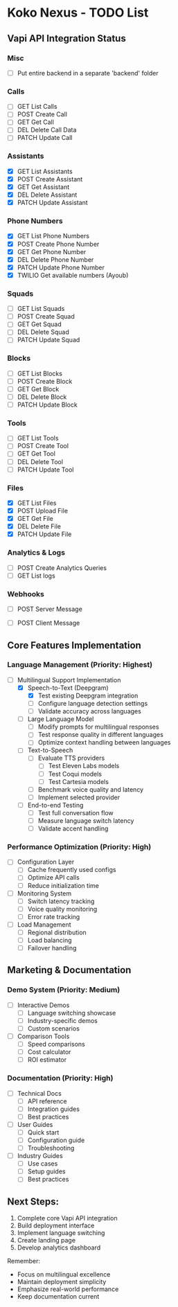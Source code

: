 # Koko Nexus - TODO List

## Vapi API Integration Status



### Misc
- [ ] Put entire backend in a separate 'backend' folder
### Calls
- [ ] GET List Calls
- [ ] POST Create Call
- [ ] GET Get Call
- [ ] DEL Delete Call Data
- [ ] PATCH Update Call

### Assistants
- [x] GET List Assistants
- [x] POST Create Assistant
- [x] GET Get Assistant
- [x] DEL Delete Assistant
- [x] PATCH Update Assistant

### Phone Numbers
- [x] GET List Phone Numbers
- [x] POST Create Phone Number
- [x] GET Get Phone Number
- [x] DEL Delete Phone Number
- [x] PATCH Update Phone Number
- [x] TWILIO Get available numbers (Ayoub)

### Squads
- [ ] GET List Squads
- [ ] POST Create Squad
- [ ] GET Get Squad
- [ ] DEL Delete Squad
- [ ] PATCH Update Squad

### Blocks
- [ ] GET List Blocks
- [ ] POST Create Block
- [ ] GET Get Block
- [ ] DEL Delete Block
- [ ] PATCH Update Block

### Tools
- [ ] GET List Tools
- [ ] POST Create Tool
- [ ] GET Get Tool
- [ ] DEL Delete Tool
- [ ] PATCH Update Tool

### Files
- [x] GET List Files
- [x] POST Upload File
- [x] GET Get File
- [x] DEL Delete File
- [x] PATCH Update File

### Analytics & Logs
- [ ] POST Create Analytics Queries
- [ ] GET List logs

### Webhooks
- [ ] POST Server Message
- [ ] POST Client Message


## Core Features Implementation

### Language Management (Priority: Highest)
- [ ] Multilingual Support Implementation
  - [x] Speech-to-Text (Deepgram)
    - [x] Test existing Deepgram integration
    - [ ] Configure language detection settings
    - [ ] Validate accuracy across languages
  - [ ] Large Language Model
    - [ ] Modify prompts for multilingual responses
    - [ ] Test response quality in different languages
    - [ ] Optimize context handling between languages
  - [ ] Text-to-Speech
    - [ ] Evaluate TTS providers
      - [ ] Test Eleven Labs models
      - [ ] Test Coqui models 
      - [ ] Test Cartesia models
    - [ ] Benchmark voice quality and latency
    - [ ] Implement selected provider
  - [ ] End-to-end Testing
    - [ ] Test full conversation flow
    - [ ] Measure language switch latency
    - [ ] Validate accent handling

### Performance Optimization (Priority: High)
- [ ] Configuration Layer
  - [ ] Cache frequently used configs
  - [ ] Optimize API calls
  - [ ] Reduce initialization time
- [ ] Monitoring System
  - [ ] Switch latency tracking
  - [ ] Voice quality monitoring
  - [ ] Error rate tracking
- [ ] Load Management
  - [ ] Regional distribution
  - [ ] Load balancing
  - [ ] Failover handling

## Marketing & Documentation

### Demo System (Priority: Medium)
- [ ] Interactive Demos
  - [ ] Language switching showcase
  - [ ] Industry-specific demos
  - [ ] Custom scenarios
- [ ] Comparison Tools
  - [ ] Speed comparisons
  - [ ] Cost calculator
  - [ ] ROI estimator

### Documentation (Priority: High)
- [ ] Technical Docs
  - [ ] API reference
  - [ ] Integration guides
  - [ ] Best practices
- [ ] User Guides
  - [ ] Quick start
  - [ ] Configuration guide
  - [ ] Troubleshooting
- [ ] Industry Guides
  - [ ] Use cases
  - [ ] Setup guides
  - [ ] Best practices

## Next Steps:
1. Complete core Vapi API integration
2. Build deployment interface
3. Implement language switching
4. Create landing page
5. Develop analytics dashboard

Remember:
- Focus on multilingual excellence
- Maintain deployment simplicity
- Emphasize real-world performance
- Keep documentation current